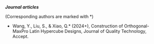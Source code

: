 ***Journal articles***

(Corresponding authors are marked with \*)

* Wang, Y., Liu, S., \& Xiao, Q.\* (2024+), Construction of Orthogonal-MaxPro Latin Hypercube Designs, Journal of Quality Technology, Accept.

